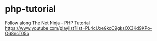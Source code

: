 # php-tutorial
Follow along The Net Ninja - PHP Tutorial
https://www.youtube.com/playlist?list=PL4cUxeGkcC9gksOX3Kd9KPo-O68ncT05o
